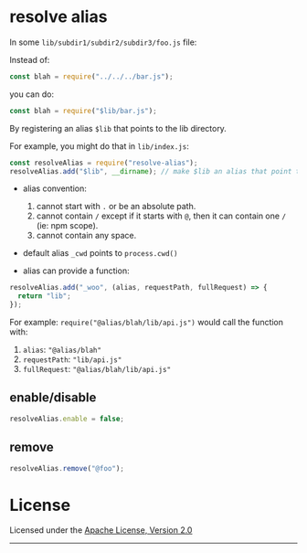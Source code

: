 # resolve alias

In some `lib/subdir1/subdir2/subdir3/foo.js` file:

Instead of:

```js
const blah = require("../../../bar.js");
```

you can do:

```js
const blah = require("$lib/bar.js");
```

By registering an alias `$lib` that points to the lib directory.

For example, you might do that in `lib/index.js`:

```js
const resolveAlias = require("resolve-alias");
resolveAlias.add("$lib", __dirname); // make $lib an alias that point to the lib directory
```

- alias convention:

  1. cannot start with `.` or be an absolute path.
  2. cannot contain `/` except if it starts with `@`, then it can contain one `/` (ie: npm scope).
  3. cannot contain any space.

- default alias `_cwd` points to `process.cwd()`

- alias can provide a function:

```js
resolveAlias.add("_woo", (alias, requestPath, fullRequest) => {
  return "lib";
});
```

For example: `require("@alias/blah/lib/api.js")` would call the function with:

1. `alias`: `"@alias/blah"`
2. `requestPath`: `"lib/api.js"`
3. `fullRequest`: `"@alias/blah/lib/api.js"`

## enable/disable

```js
resolveAlias.enable = false;
```

## remove

```js
resolveAlias.remove("@foo");
```

# License

Licensed under the [Apache License, Version 2.0](https://www.apache.org/licenses/LICENSE-2.0)

---
